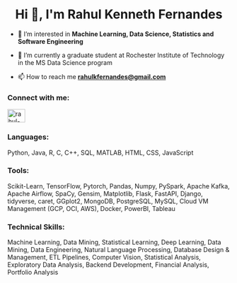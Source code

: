 <h1 align="center">Hi 👋, I'm Rahul Kenneth Fernandes</h1>

- 👀 I’m interested in **Machine Learning, Data Science, Statistics and Software Engineering**

- 🌱 I’m currently a graduate student at Rochester Institute of Technology in the MS Data Science program

- 📫 How to reach me **rahulkfernandes@gmail.com**

<h3 align="left">Connect with me:</h3>
<p align="left">
<a href="https://linkedin.com/in/rahul-kf" target="blank"><img align="center" src="https://raw.githubusercontent.com/rahuldkjain/github-profile-readme-generator/master/src/images/icons/Social/linked-in-alt.svg" alt="rahul-kf" height="30" width="40" /></a>
</p>

<h3 align="left">Languages:</h3>
Python, Java, R, C, C++, SQL, MATLAB, HTML, CSS, JavaScript

<h3 align="left">Tools:</h3>
Scikit-Learn, TensorFlow, Pytorch, Pandas, Numpy, PySpark, Apache Kafka, Apache Airflow, SpaCy, Gensim, Matplotlib, Flask, FastAPI, Django, tidyverse, caret, GGplot2, MongoDB, PostgreSQL, MySQL, Cloud VM Management (GCP, OCI, AWS), Docker, PowerBI, Tableau
<h3 align="left">Technical Skills:</h3>
Machine Learning, Data Mining, Statistical Learning, Deep Learning, Data Mining, Data Engineering, Natural Language Processing, Database Design & Management, ETL Pipelines, Computer Vision, Statistical Analysis, Exploratory Data Analysis, Backend Development, Financial Analysis, Portfolio Analysis
